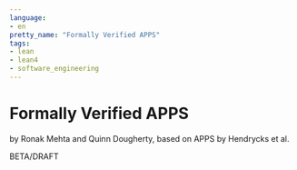```yaml
---
language: 
- en
pretty_name: "Formally Verified APPS"
tags:
- lean
- lean4
- software_engineering
---
```

# Formally Verified APPS

by Ronak Mehta and Quinn Dougherty, based on APPS by Hendrycks et al.

BETA/DRAFT
